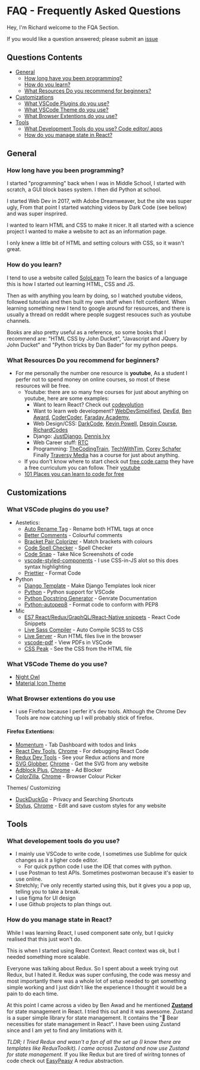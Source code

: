 # FAQ - Frequently Asked Questions

Hey, I'm Richard welcome to the FQA Section. 

If you would like a question answered; please submit an [issue](https://github.com/MeRichard123/MeRichard123/issues)

## Questions Contents
- [General](#general)
  - [How long have you been programming?](#how-long-have-you-been-programming)
  - [How do you learn?](#how-do-you-learn)
  - [What Resources Do you recommend for beginners?](#what-resources-do-you-recommend-for-beginners) 
- [Customizations](#customizations)
  - [What VSCode Plugins do you use?](#what-vscode-plugins-do-you-use)
  - [What VSCode Theme do you use?](#what-vscode-theme-do-you-use)
  - [What Browser Extentions do you use?](#what-browser-extentions-do-you-use)
 - [Tools](#tools)
    - [What Development Tools do you use? Code editor/ apps](#what-developement-tools-do-you-use)
    - [How do you manage state in React?](#how-do-you-manage-state-in-react)


## General 
  ### How long have you been programming?
  I started "programming" back when I was in Middle School, I started with scratch, a GUI block bases system. I then did Python at school. 
  
  I started Web Dev in 2017, with Adobe Dreamweaver, but the site was super ugly, From that point I started watching videos by Dark Code (see bellow) and was super insprired.
  
  I wanted to learn HTML and CSS to make it nicer. It all started with a science project I wanted to make a website to act as an information page. 
  
  I only knew a little bit of HTML and setting colours with CSS, so it wasn't great.
  
  ### How do you learn? 
  I tend to use a website called [SoloLearn](https://www.sololearn.com/) To learn the basics of a language this is how I started out learning HTML, CSS and JS.
  
  Then as with anything you learn by doing, so I watched youtube videos, followed tutorials and then built my own stuff when I felt confident.
  When learning something new I tend to google around for resources, and there is usually a thread on reddit where people suggest resouces such as youtube channels.
  
  Books are also pretty useful as a reference, so some books that I recommend are: "HTML CSS by John Ducket", "Javascript and JQuery by John Ducket" and "Python tricks by Dan Bader" for my python peeps. 
  
  ### What Resources Do you recommend for beginners?
  - For me personally the number one resource is **youtube**, As a student I perfer not to spend money on online courses, so most of these resources will be free.
    - Youtube: there are so many free courses for just about anything on youtube, here are some examples:
      - Want to learn React? Check out [codevolution](https://www.youtube.com/channel/UC80PWRj_ZU8Zu0HSMNVwKWw)
      - Want to learn web development? [WebDevSimplified](https://www.youtube.com/channel/UCFbNIlppjAuEX4znoulh0Cw), [DevEd](https://www.youtube.com/channel/UClb90NQQcskPUGDIXsQEz5Q), [Ben Award](https://www.youtube.com/user/99baddawg), [CoderCoder](https://www.youtube.com/channel/UCzNf0liwUzMN6_pixbQlMhQ), [Faraday Academy](https://www.youtube.com/channel/UCxA99Yr6P_tZF9_BgtMGAWA),
      - Web Design/CSS: [DarkCode](https://www.youtube.com/channel/UCD3KVjbb7aq2OiOffuungzw), [Kevin Powell](https://www.youtube.com/channel/UCJZv4d5rbIKd4QHMPkcABCw), [Desgin Course](https://www.youtube.com/channel/UCVyRiMvfUNMA1UPlDPzG5Ow), [RichardCodes](https://www.youtube.com/channel/UCimIdsDPn0mE03Cb7C6aR8Q)
      - Django: [JustDjango](https://www.youtube.com/channel/UCRM1gWNTDx0SHIqUJygD-kQ), [Dennis Ivy](https://www.youtube.com/channel/UCTZRcDjjkVajGL6wd76UnGg)
      - Web Career stuff: [RTC](https://www.youtube.com/channel/UC54NcJvLCvM2CNaBjd5j6HA)
      - Programming: [TheCodingTrain](https://www.youtube.com/channel/UCvjgXvBlbQiydffZU7m1_aw), [TechWithTim](https://www.youtube.com/c/TechWithTim), [Corey Schafer](https://www.youtube.com/channel/UCCezIgC97PvUuR4_gbFUs5g)
      Finally [Traversy Media](https://www.youtube.com/c/TraversyMedia) has a course for just about anything.
    - If you don't know where to start check out [free code camp](https://www.freecodecamp.org/) they have a free curriculum you can follow.  Their [youtube](https://www.youtube.com/channel/UC8butISFwT-Wl7EV0hUK0BQ)
    - [101 Places you can learn to code for free](https://realtoughcandy.com/learn-to-code-for-free/)
      
## Customizations
  ### What VSCode plugins do you use?
  
   - Aestetics:
      - [Auto Rename Tag](https://marketplace.visualstudio.com/items?itemName=formulahendry.auto-rename-tag) - Rename both HTML tags at once
      - [Better Comments](https://marketplace.visualstudio.com/items?itemName=aaron-bond.better-comments) - Colourful comments
      - [Bracket Pair Colorizer](https://marketplace.visualstudio.com/items?itemName=CoenraadS.bracket-pair-colorizer) - Match brackets with colours
      - [Code Spell Checker](https://marketplace.visualstudio.com/items?itemName=streetsidesoftware.code-spell-checker) - Spell Checker 
      - [Code Snap](https://marketplace.visualstudio.com/items?itemName=adpyke.codesnap) - Take Nice Screenshots of code
      - [vscode-styled-components](https://marketplace.visualstudio.com/items?itemName=jpoissonnier.vscode-styled-components) - I use CSS-in-JS alot so this does syntax highlighting
      - [Priettier](https://marketplace.visualstudio.com/items?itemName=esbenp.prettier-vscode) - Format Code 
   - Python  
      - [Django Template](https://marketplace.visualstudio.com/items?itemName=bibhasdn.django-html) - Make Django Templates look nicer
      - [Python](https://marketplace.visualstudio.com/items?itemName=ms-python.python) - Python support for VSCode
      - [Python Docstring Generator](https://marketplace.visualstudio.com/items?itemName=njpwerner.autodocstring) - Genrate Documentation
      - [Python-autopep8](https://marketplace.visualstudio.com/items?itemName=himanoa.Python-autopep8) - Format code to conform with PEP8
   - Mic
      - [ES7 React/Redux/GraphQL/React-Native snippets](https://marketplace.visualstudio.com/items?itemName=dsznajder.es7-react-js-snippets) - React Code Snippets
      - [Live Sass Compiler](https://marketplace.visualstudio.com/items?itemName=ritwickdey.live-sass) - Auto Compile SCSS to CSS
      - [Live Server](https://marketplace.visualstudio.com/items?itemName=ritwickdey.LiveServer) - Run HTML files live in the browser
      - [vscode-pdf](https://marketplace.visualstudio.com/items?itemName=tomoki1207.pdf) - View PDFs in VSCode 
      - [CSS Peak](https://marketplace.visualstudio.com/items?itemName=pranaygp.vscode-css-peek) - See the CSS from the HTML file 
  
  ### What VSCode Theme do you use?
   - [Night Owl](https://marketplace.visualstudio.com/items?itemName=sdras.night-owl)
   - [Material Icon Theme](https://marketplace.visualstudio.com/items?itemName=PKief.material-icon-theme)
    
  
  ### What Browser extentions do you use
  
  - I use Firefox because I perfer it's dev tools. Although the Chrome Dev Tools are now catching up I will probably stick of firefox.
  #### Firefox Extentions:
  - [Momentum](https://momentumdash.com/) - Tab Dashboard with todos and links 
  - [React Dev Tools](https://addons.mozilla.org/en-US/firefox/addon/react-devtools/), [Chrome](https://chrome.google.com/webstore/detail/react-developer-tools/fmkadmapgofadopljbjfkapdkoienihi) - For debugging React Code 
  - [Redux Dev Tools](https://github.com/zalmoxisus/redux-devtools-extension#installation) - See your Redux actions and more
  - [SVG Globber](https://addons.mozilla.org/en-US/firefox/addon/svg-gobbler/), [Chrome](https://chrome.google.com/webstore/search/svg%20globber) - Get the SVG from any website
  - [Adblock Plus](https://addons.mozilla.org/en-US/firefox/addon/adblock-plus/?src=search), [Chrome](https://chrome.google.com/webstore/detail/adblock-plus-free-ad-bloc/cfhdojbkjhnklbpkdaibdccddilifddb) - Ad Blocker
  - [ColorZilla](https://addons.mozilla.org/en-US/firefox/addon/colorzilla/?src=search), [Chrome](https://chrome.google.com/webstore/detail/colorzilla/bhlhnicpbhignbdhedgjhgdocnmhomnp) - Browser Colour Picker
  
  Themes/ Customizing
  - [DuckDuckGo](https://duckduckgo.com/app) - Privacy and Searching Shortcuts
  - [Stylus](https://addons.mozilla.org/en-GB/firefox/addon/styl-us/), [Chrome](https://chrome.google.com/webstore/detail/stylus/clngdbkpkpeebahjckkjfobafhncgmne) - Edit and save custom styles for any website 
  
  
  
## Tools 
  ### What developement tools do you use?
  - I mainly use VSCode to write code, I sometimes use Sublime for quick changes as it a ligher code editor.
    - For quick python code I use the IDE that comes with python.
  - I use Postman to test APIs. Sometimes postwoman because it's easier to use online.
  - Stretchly; I've only recently started using this, but it gives you a pop up, telling you to take a break. 
  - I use figma for UI design
  - I use Github projects to plan things out.
 ### How do you manage state in React?
  While I was learning React, I used component sate only, but I quicky realised that this just won't do.
  
  This is when I started using React Context. React context was ok, but I needed something more scalable.
  
  Everyone was talking about Redux. So I spent about a week trying out Redux, but I hated it.
  Redux was super confusing, the code was messy and most importantly there was a whole lot of setup needed to get something simple working and I just didn't like the experience I thought it would be a pain to do each time.
  
  At this point I came across a video by Ben Awad and he mentioned [**Zustand**](https://github.com/pmndrs/zustand) for state management in React. I tried this out and it was awesome. Zustand is a super simple library for state management. It contains the "🐻 Bear necessities for state management in React". I have been using Zustand since and I am yet to find any limitations with it.


*TLDR; I Tried Redux and wasn't a fan of all the set up (I know there are templates like ReduxToolkit). I came across Zustand and now use Zustand for state management.*
If you like Redux but are tired of wiritng tonnes of code check out [EasyPeasy](https://easy-peasy.now.sh/) A redux abstraction.
